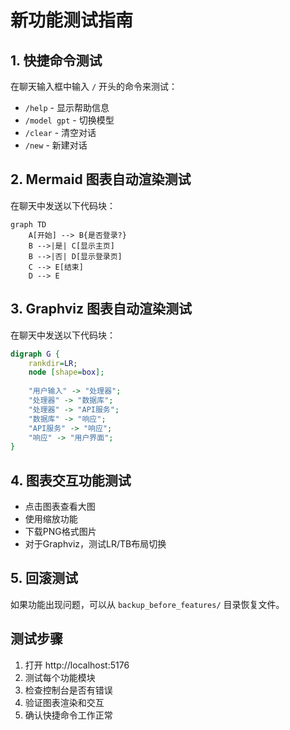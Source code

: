 # 新功能测试指南

## 1. 快捷命令测试

在聊天输入框中输入 `/` 开头的命令来测试：

- `/help` - 显示帮助信息
- `/model gpt` - 切换模型
- `/clear` - 清空对话
- `/new` - 新建对话

## 2. Mermaid 图表自动渲染测试

在聊天中发送以下代码块：

```mermaid
graph TD
    A[开始] --> B{是否登录?}
    B -->|是| C[显示主页]
    B -->|否| D[显示登录页]
    C --> E[结束]
    D --> E
```

## 3. Graphviz 图表自动渲染测试

在聊天中发送以下代码块：

```dot
digraph G {
    rankdir=LR;
    node [shape=box];
    
    "用户输入" -> "处理器";
    "处理器" -> "数据库";
    "处理器" -> "API服务";
    "数据库" -> "响应";
    "API服务" -> "响应";
    "响应" -> "用户界面";
}
```

## 4. 图表交互功能测试

- 点击图表查看大图
- 使用缩放功能
- 下载PNG格式图片
- 对于Graphviz，测试LR/TB布局切换

## 5. 回滚测试

如果功能出现问题，可以从 `backup_before_features/` 目录恢复文件。

## 测试步骤

1. 打开 http://localhost:5176
2. 测试每个功能模块
3. 检查控制台是否有错误
4. 验证图表渲染和交互
5. 确认快捷命令工作正常
